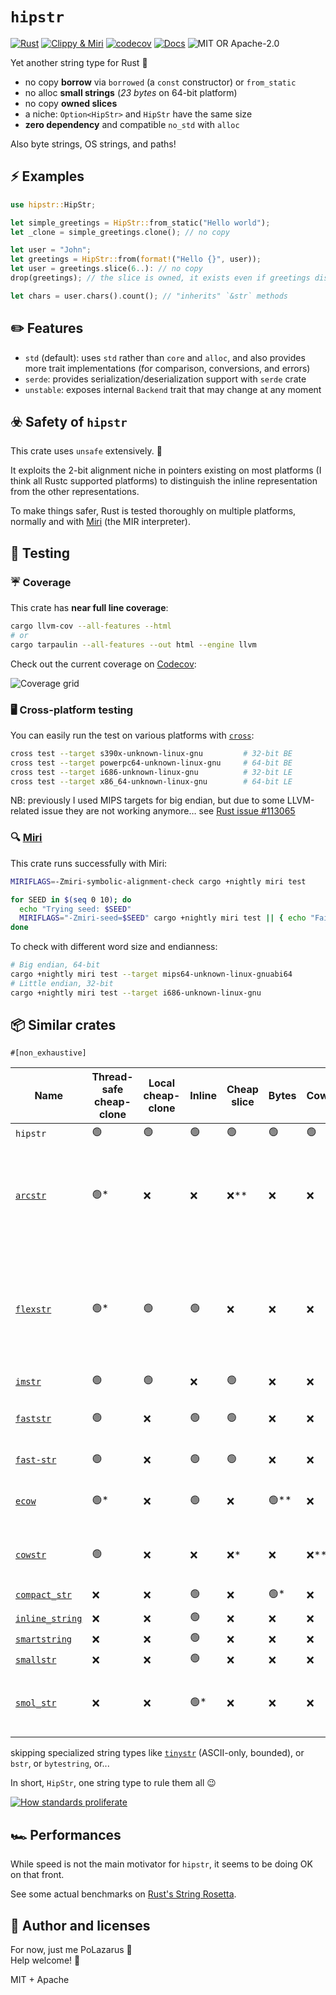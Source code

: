 # `hipstr`

[![Rust](https://github.com/polazarus/hipstr/actions/workflows/basic.yml/badge.svg)](https://github.com/polazarus/hipstr/actions/workflows/basic.yml)
[![Clippy & Miri](https://github.com/polazarus/hipstr/actions/workflows/analysis.yml/badge.svg)](https://github.com/polazarus/hipstr/actions/workflows/analysis.yml)
[![codecov](https://codecov.io/gh/polazarus/hipstr/branch/main/graph/badge.svg?token=Z7YUHB4YUD)](https://codecov.io/gh/polazarus/hipstr)
[![Docs](https://img.shields.io/docsrs/hipstr)](https://docs.rs/hipstr)
![MIT OR Apache-2.0](https://img.shields.io/crates/l/hipstr)

Yet another string type for Rust 🦀

- no copy **borrow** via `borrowed` (a `const` constructor) or `from_static`
- no alloc **small strings** (_23 bytes_ on 64-bit platform)
- no copy **owned slices**
- a niche: `Option<HipStr>` and `HipStr` have the same size
- **zero dependency** and compatible `no_std` with `alloc`

Also byte strings, OS strings, and paths!

## ⚡ Examples

```rust
use hipstr::HipStr;

let simple_greetings = HipStr::from_static("Hello world");
let _clone = simple_greetings.clone(); // no copy

let user = "John";
let greetings = HipStr::from(format!("Hello {}", user));
let user = greetings.slice(6..): // no copy
drop(greetings); // the slice is owned, it exists even if greetings disappear

let chars = user.chars().count(); // "inherits" `&str` methods
```

## ✏️ Features

- `std` (default): uses `std` rather than `core` and `alloc`, and also provides more trait implementations (for comparison, conversions, and errors)
- `serde`: provides serialization/deserialization support with `serde` crate
- `unstable`: exposes internal `Backend` trait that may change at any moment

## ☣️ Safety of `hipstr`

This crate uses `unsafe` extensively. 🤷

It exploits the 2-bit alignment niche in pointers existing on most platforms (I think all Rustc supported platforms) to distinguish the inline representation from the other representations.

To make things safer, Rust is tested thoroughly on multiple platforms, normally and with [Miri] (the MIR interpreter).

## 🧪 Testing

### ☔ Coverage

This crate has **near full line coverage**:

```bash
cargo llvm-cov --all-features --html
# or
cargo tarpaulin --all-features --out html --engine llvm
```

Check out the current coverage on [Codecov]:

![Coverage grid](https://codecov.io/gh/polazarus/hipstr/branch/main/graphs/tree.svg?token=Z7YUHB4YUD)

### 🖥️ Cross-platform testing

You can easily run the test on various platforms with [`cross`]:

```bash
cross test --target s390x-unknown-linux-gnu         # 32-bit BE
cross test --target powerpc64-unknown-linux-gnu     # 64-bit BE
cross test --target i686-unknown-linux-gnu          # 32-bit LE
cross test --target x86_64-unknown-linux-gnu        # 64-bit LE
```

NB: previously I used MIPS targets for big endian, but due to some LLVM-related issue they are not working anymore… see [Rust issue #113065](https://github.com/rust-lang/rust/issues/113065)

### 🔍 [Miri]

This crate runs successfully with Miri:

```bash
MIRIFLAGS=-Zmiri-symbolic-alignment-check cargo +nightly miri test

for SEED in $(seq 0 10); do
  echo "Trying seed: $SEED"
  MIRIFLAGS="-Zmiri-seed=$SEED" cargo +nightly miri test || { echo "Failing seed: $SEED"; break; };
done
```

To check with different word size and endianness:

```bash
# Big endian, 64-bit
cargo +nightly miri test --target mips64-unknown-linux-gnuabi64
# Little endian, 32-bit
cargo +nightly miri test --target i686-unknown-linux-gnu
```

## 📦 Similar crates

`#[non_exhaustive]`

| Name                                                           | Thread-safe cheap-clone | Local cheap-clone | Inline | Cheap slice | Bytes  | Cow\<'a> | Comment                                                                                                |
| -------------------------------------------------------------- | ----------------------- | ----------------- | ------ | ----------- | ------ | ------- | :----------------------------------------------------------------------------------------------------- |
| `hipstr`                                                       | 🟢                      | 🟢                | 🟢     | 🟢          | 🟢     | 🟢      | obviously!                                                                                             |
| [`arcstr`](https://github.com/thomcc/arcstr)                   | 🟢\*                    | ❌                | ❌     | ❌\*\*      | ❌     | ❌      | \*use a custom thin `Arc`, \*\*heavy slice (with dedicated substring type)                             |
| [`flexstr`](https://github.com/nu11ptr/flexstr)                | 🟢\*                    | 🟢                | 🟢     | ❌          | ❌     | ❌      | \*use an `Arc<str>` instead of an `Arc<String>` (remove one level of indirection but use fat pointers) |
| [`imstr`](https://github.com/xfbs/imstr)                       | 🟢                      | 🟢                | ❌     | 🟢          | ❌     | ❌      |                                                                                                        |
| [`faststr`](https://github.com/volo-rs/faststr)                | 🟢                      | ❌                | 🟢     | 🟢          | ❌     | ❌      | zero-doc with complex API                                                                              |
| [`fast-str`](https://github.com/xxXyh1908/rust-fast-str)       | 🟢                      | ❌                | 🟢     | 🟢          | ❌     | ❌      | inline repr is opt-in                                                                                  |
| [`ecow`](https://github.com/typst/ecow)                        | 🟢\*                    | ❌                | 🟢     | ❌          | 🟢\*\* | ❌      | \*on two words only 🤤, \*\*even any `T`                                                               |
| [`cowstr`](https://git.pipapo.org/cehteh/cowstr.git)           | 🟢                      | ❌                | ❌     | ❌\*        | ❌     | ❌\*\*  | \*heavy slice, \*\*contrary to its name                                                                |
| [`compact_str`](https://github.com/parkmycar/compact_str)      | ❌                      | ❌                | 🟢     | ❌          | 🟢\*   | ❌      | \*opt-in via `smallvec`                                                                                |
| [`inline_string`](https://github.com/fitzgen/inlinable_string) | ❌                      | ❌                | 🟢     | ❌          | ❌     | ❌      |                                                                                                        |
| [`smartstring`](https://github.com/bodil/smartstring)          | ❌                      | ❌                | 🟢     | ❌          | ❌     | ❌      |                                                                                                        |
| [`smallstr`](https://github.com/murarth/smallstr)              | ❌                      | ❌                | 🟢     | ❌          | ❌     | ❌      |                                                                                                        |
| [`smol_str`](https://github.com/rust-analyzer/smol_str)        | ❌                      | ❌                | 🟢\*   | ❌          | ❌     | ❌      | \*but only inline string, here for reference                                                           |

skipping specialized string types like [`tinystr`](https://github.com/unicode-org/icu4x) (ASCII-only, bounded), or `bstr`, or `bytestring`, or...

In short, `HipStr`, one string type to rule them all 😉

[![How standards proliferate](https://imgs.xkcd.com/comics/standards.png)](https://xkcd.com/927/)

## 🏎️ Performances

While speed is not the main motivator for `hipstr`, it seems to be doing OK on that front.

See some actual benchmarks on [Rust's String Rosetta](https://github.com/rosetta-rs/string-rosetta-rs).

## 📖 Author and licenses

For now, just me PoLazarus 👻 \
Help welcome! 🚨

MIT + Apache

[codecov]: https://app.codecov.io/gh/polazarus/hipstr
[miri]: https://github.com/rust-lang/miri
[`cross`]: https://github.com/cross-rs/cross
